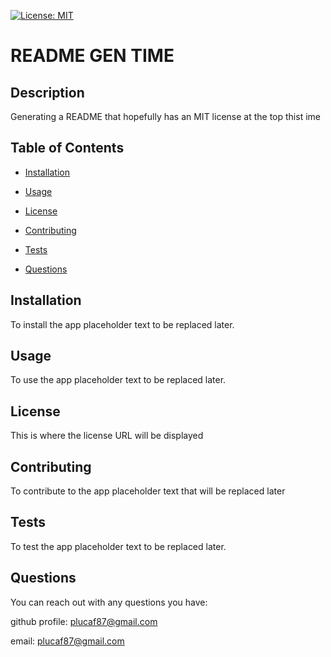 [![License: MIT](https://img.shields.io/badge/License-MIT-yellow.svg)](https://opensource.org/licenses/MIT)
  
# README GEN TIME
 
## Description

Generating a README that hopefully has an MIT license at the top thist ime

## Table of Contents

- [Installation](#Installation)

- [Usage](#Usage)

- [License](#License)

- [Contributing](#Contributing)

- [Tests](#Tests)

- [Questions](#Questions)

## Installation

To install the app placeholder text to be replaced later.

## Usage

To use the app placeholder text to be replaced later.

## License

This is where the license URL will be displayed

## Contributing

To contribute to the app placeholder text that will be replaced later

## Tests

To test the app placeholder text to be replaced later.

## Questions

You can reach out with any questions you have:

github profile: [plucaf87@gmail.com](https://github.com/plucaf87@gmail.com)

email: [plucaf87@gmail.com](emailto:plucaf87@gmail.com)

